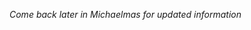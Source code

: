 <!--
.. title: Financial Econometrics I: Week 6
.. slug: michaelmas-term-6
.. date: 2020-01-27 17:51:04 UTC
.. tags: teaching, mfe
.. category: teaching 
.. link: 
.. description: Teaching resources for MFE Financial Econometrics I Week 6
.. type: text
.. jumbotron_color: #002147
.. jumbotron_light: True
.. jumbotron: MFE Financial Econometrics I: Week 6
.. jumbotron_text: Teaching material from Week 6.
-->
*Come back later in Michaelmas for updated information*
